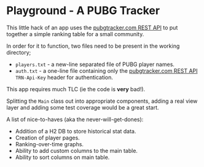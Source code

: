 # Playground - A PUBG Tracker

This little hack of an app uses the [pubgtracker.com REST API](https://pubgtracker.com/site-api) to put
together a simple ranking table for a small community.

In order for it to function, two files need to be present in the working directory;

  - `players.txt` - a new-line separated file of PUBG player names.
  - `auth.txt` - a one-line file containing only the [pubgtracker.com REST API](https://pubgtracker.com/site-api) `TRN-Api-Key` header for authentication.
  
This app requires much TLC (ie the code is **very** bad!). 

Splitting the `Main` class out into appropriate components, adding a real view layer and adding some test coverage would be a great start.

A list of nice-to-haves (aka the never-will-get-dones):
 - Addition of a H2 DB to store historical stat data.
 - Creation of player pages.
 - Ranking-over-time graphs.
 - Ability to add custom columns to the main table.
 - Ability to sort columns on main table.